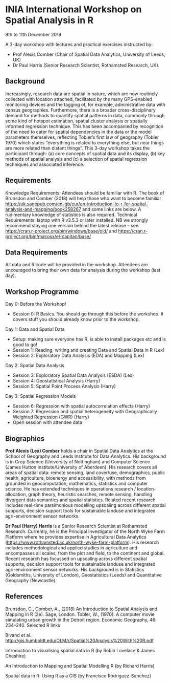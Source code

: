 # INIA International Workshop on Spatial Analysis in R
9th to 11th December 2019

A 3-day workshop with lectures and practical exercises instructed by:
+ Prof Alexis Comber (Chair of Spatial Data Analytics, University of Leeds, UK)
+ Dr Paul Harris (Senior Research Scientist, Rothamsted Research, UK).

## Background
Increasingly, research data are spatial in nature, which are now routinely collected with location attached, facilitated by the many GPS-enabled monitoring devices and the tagging of, for example, administrative data with census geographies. Furthermore, there is a broader cross-disciplinary demand for methods to quantify spatial patterns in data, commonly through some kind of hotspot estimation, spatial cluster analysis or spatially informed regression technique. This has been accompanied by recognition of the need to cater for spatial dependencies in the data or the model parameters themselves, reflecting Tobler’s first law of geography (Tobler 1970) which states “everything is related to everything else, but near things are more related than distant things”. This 3-day workshop takes the participant through: (a) core concepts of spatial data and its display, (b) key methods of spatial analysis and (c) a selection of spatial regression techniques and associated inference.

## Requirements
Knowledge Requirements: Attendees should be familiar with R. The book of Brunsdon and Comber (2018) will help those who want to become familiar https://uk.sagepub.com/en-gb/eur/an-introduction-to-r-for-spatial-analysis-and-mapping/book258267 and some links are below. A rudimentary knowledge of statistics is also required.
Technical Requirements: laptop with R v3.5.3 or later installed. NB we strongly recommend staying one version behind the latest release – see https://cran.r-project.org/bin/windows/base/old/ and https://cran.r-project.org/bin/macosx/el-capitan/base/ 

## Data Requirements
All data and R code will be provided in the workshop. Attendees are encouraged to bring their own data for analysis during the workshop (last day).

## Workshop Programme

Day 0: Before the Workshop! 

+ Session 0: R Basics. You should go through this before the workshop. It covers stuff you should already know prior to the workshop.

Day 1: Data and Spatial Data

+ Setup: making sure everyone has R, is able to install packages etc and is good to go! 
+ Session 1: Reading, writing and creating Data and Spatial Data in R (Lex)
+ Session 2: Exploratory Data Analysis (EDA) and Mapping (Lex)

Day 2: Spatial Data Analysis

+ Session 3: Exploratory Spatial Data Analysis (ESDA) (Lex)
+ Session 4: Geostatistical Analysis (Harry)
+ Session 5: Spatial Point Process Analysis (Harry)

Day 3: Spatial Regression Models

+ Session 6: Regression with spatial autocorrelation effects (Harry)
+ Session 7: Regression and spatial heterogeneity with Geographically Weighted Regression (GWR) (Harry) 
+ Open session with attendee data

## Biographies

**Prof Alexis (Lex) Comber** holds a chair in Spatial Data Analytics at the School of Geography and Leeds Institute for Data Analytics. His background is in Crop Science (University of Nottingham) and Computer Science (James Hutton Institute/University of Aberdeen). His research covers all areas of spatial data: remote sensing, land cover/use, demographics, public health, agriculture, bioenergy and accessibility, with methods from grounded in geocomputation, mathematics, statistics and computer science. He has extended techniques in operations research / location-allocation, graph theory, heuristic searches, remote sensing, handling divergent data semantics and spatial statistics. Related recent research includes real-time parsimonious modelling upscaling across different spatial supports, decision support tools for sustainable landuse and integrated agri-environment sensor networks.

**Dr Paul (Harry) Harris** is a Senior Research Scientist at Rothamsted Research. Currently, he is the Principal Investigator of the North Wyke Farm Platform where he provides expertise in Agricultural Data Analytics (https://www.rothamsted.ac.uk/north-wyke-farm-platform). His research includes methodological and applied studies in agriculture and encompasses all scales, from the plot and field, to the continent and global. Recent research has focussed on upscaling across different spatial supports, decision support tools for sustainable landuse and integrated agri-environment sensor networks. His background is in Statistics (Goldsmiths, University of London), Geostatistics (Leeds) and Quantitative Geography (Newcastle).

## References

Brunsdon, C., Comber, A., (2018) An Introduction to Spatial Analysis and Mapping in R (2e). Sage, London.
Tobler, W., (1970). A computer movie simulating urban growth in the Detroit region. Economic Geography, 46: 234–240.
Selected R links

Bivand et al. http://gis.humboldt.edu/OLM/r/Spatial%20Analysis%20With%20R.pdf

Introduction to visualising spatial data in R (by Robin Lovelace & James Cheshire)

An Introduction to Mapping and Spatial Modelling R (by Richard Harris)

Spatial data in R: Using R as a GIS (by Francisco Rodriguez-Sanchez)
